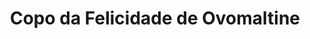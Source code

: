 ---
title: Copo da Felicidade de Ovomaltine
description: 
category: Copos da Felicidade
flavor: Ovomaltine
price: 28
---